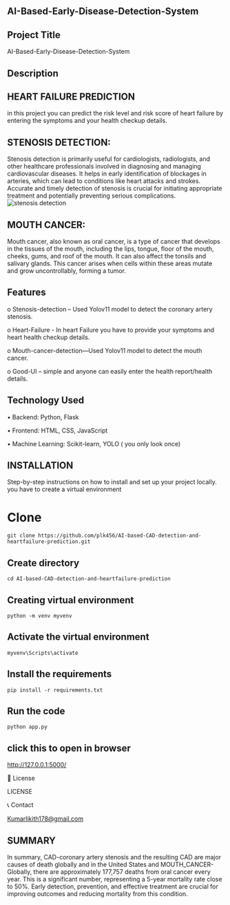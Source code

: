 ## AI-Based-Early-Disease-Detection-System
## Project Title
AI-Based-Early-Disease-Detection-System

## Description
## HEART FAILURE PREDICTION
in this project you can predict the risk level and risk score of heart failure by entering the symptoms and your health checkup details.

## STENOSIS DETECTION:

Stenosis detection is primarily useful for cardiologists, radiologists, and other healthcare professionals involved in diagnosing and managing cardiovascular diseases. It helps in early identification of blockages in arteries, which can lead to conditions like heart attacks and strokes. Accurate and timely detection of stenosis is crucial for initiating appropriate treatment and potentially preventing serious complications.  
![stenosis detection](https://github.com/plk456/Early-Disease-Detection-System/blob/master/Images/coronary_stenosis.png?raw=true)
## MOUTH CANCER:
Mouth cancer, also known as oral cancer, is a type of cancer that develops in the tissues of the mouth, including the lips, tongue, floor of the mouth, cheeks, gums, and roof of the mouth. It can also affect the tonsils and salivary glands. This cancer arises when cells within these areas mutate and grow uncontrollably, forming a tumor. 

## Features
o	Stenosis-detection – Used Yolov11 model to detect the coronary artery stenosis.

o	Heart-Failure - In heart Failure you have to provide your symptoms and heart health checkup details.

o	Mouth-cancer-detection—Used Yolov11 model to detect the mouth cancer.

o	Good-UI – simple and anyone can easily enter the health report/health details.

## Technology Used

•	Backend: Python, Flask

•	Frontend: HTML, CSS, JavaScript

•	Machine Learning: Scikit-learn, YOLO ( you only look once)


## INSTALLATION
Step-by-step instructions on how to install and set up your project locally.
you have to create a virtual environment

# Clone 
```
git clone https://github.com/plk456/AI-based-CAD-detection-and-heartfailure-prediction.git
```
## Create directory
```
cd AI-based-CAD-detection-and-heartfailure-prediction
```
## Creating virtual environment
```
python -m venv myvenv
```
## Activate the virtual environment
```
myvenv\Scripts\activate
```
## Install the requirements
```
pip install -r requirements.txt
```
## Run the code
```
python app.py
```
## click this to open in browser
http://127.0.0.1:5000/


📜 License

LICENSE

📞 Contact

Kumarlikith178@gmail.com

## SUMMARY
In summary, CAD-coronary artery stenosis and the resulting CAD are major causes of death globally and in the United States and MOUTH_CANCER-Globally, there are approximately 177,757 deaths from oral cancer every year. This is a significant number, representing a 5-year mortality rate close to 50%. 
Early detection, prevention, and effective treatment are crucial for improving outcomes and reducing mortality from this condition.

